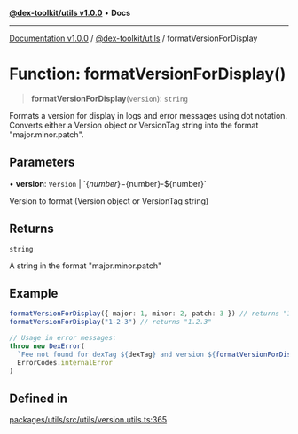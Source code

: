 [**@dex-toolkit/utils v1.0.0**](../README.md) • **Docs**

***

[Documentation v1.0.0](../../../packages.md) / [@dex-toolkit/utils](../README.md) / formatVersionForDisplay

# Function: formatVersionForDisplay()

> **formatVersionForDisplay**(`version`): `string`

Formats a version for display in logs and error messages using dot notation.
Converts either a Version object or VersionTag string into the format "major.minor.patch".

## Parameters

• **version**: `Version` \| \`$\{number\}-$\{number\}-$\{number\}\`

Version to format (Version object or VersionTag string)

## Returns

`string`

A string in the format "major.minor.patch"

## Example

```ts
formatVersionForDisplay({ major: 1, minor: 2, patch: 3 }) // returns "1.2.3"
formatVersionForDisplay("1-2-3") // returns "1.2.3"

// Usage in error messages:
throw new DexError(
  `Fee not found for dexTag ${dexTag} and version ${formatVersionForDisplay(version)}`,
  ErrorCodes.internalError
)
```

## Defined in

[packages/utils/src/utils/version.utils.ts:365](https://github.com/niZmosis/dex-toolkit/blob/3d8b41b44787b30fbea5de3ab4737662ffb61bc8/packages/utils/src/utils/version.utils.ts#L365)

